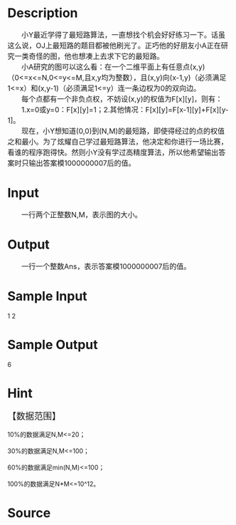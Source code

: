 
# Description

<div class="content"><div><span style="font-size: medium">       小Y最近学得了最短路算法，一直想找个机会好好练习一下。话虽这么说，OJ上最短路的题目都被他刷光了。正巧他的好朋友小A正在研究一类奇怪的图，他也想凑上去求下它的最短路。</span></div>
<div><span style="font-size: medium">       小A研究的图可以这么看：在一个二维平面上有任意点(x,y)（0&lt;=x&lt;=N,0&lt;=y&lt;=M,且x,y均为整数），且(x,y)向(x-1,y)（必须满足1&lt;=x）和(x,y-1)（必须满足1&lt;=y）连一条边权为0的双向边。</span></div>
<div><span style="font-size: medium">       每个点都有一个非负点权，不妨设(x,y)的权值为F[x][y]，则有：</span></div>
<div><span style="font-size: medium">       1.x=0或y=0：F[x][y]=1；2.其他情况：F[x][y]=F[x-1][y]+F[x][y-1]。</span></div>
<div><span style="font-size: medium">       现在，小Y想知道(0,0)到(N,M)的最短路，即使得经过的点的权值之和最小。为了炫耀自己学过最短路算法，他决定和你进行一场比赛，看谁的程序跑得快。然则小Y没有学过高精度算法，所以他希望输出答案时只输出答案模1000000007后的值。</span></div></div>

# Input

<div class="content"><div><span style="font-size: medium">       一行两个正整数N,M，表示图的大小。</span></div></div>

# Output

<div class="content"><div><span style="font-size: medium">       一行一个整数Ans，表示答案模1000000007后的值。</span></div></div>

# Sample Input

<div class="content"><span class="sampledata">1 2<br/>
</span></div>

# Sample Output

<div class="content"><span class="sampledata">6</span></div>

# Hint

<div class="content"><p></p><div><span style="font-size: 15pt">【数据范围】</span></div><br/>
<div>10%的数据满足N,M&lt;=20；</div><br/>
<div>30%的数据满足N,M&lt;=100；</div><br/>
<div>60%的数据满足min(N,M)&lt;=100；</div><br/>
<div>100%的数据满足N*M&lt;=10^12。</div><p></p></div>

# Source

<div class="content"><p><a href="problemset.php?search="></a></p></div>


